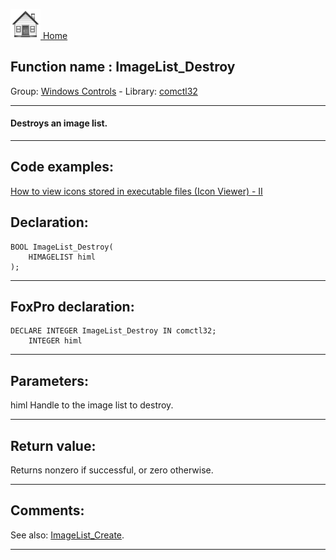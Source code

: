 [<img src="../../images/home.png"> Home ](https://github.com/VFPX/Win32API)  

## Function name : ImageList_Destroy
Group: [Windows Controls](../../functions_group.md#Windows_Controls)  -  Library: [comctl32](../../Libraries.md#comctl32)  
***  


#### Destroys an image list.
***  


## Code examples:
[How to view icons stored in executable files (Icon Viewer) - II](../../samples/sample_019.md)  

## Declaration:
```foxpro  
BOOL ImageList_Destroy(
	HIMAGELIST himl
);  
```  
***  


## FoxPro declaration:
```foxpro  
DECLARE INTEGER ImageList_Destroy IN comctl32;
	INTEGER himl  
```  
***  


## Parameters:
himl
Handle to the image list to destroy. 


  
***  


## Return value:
Returns nonzero if successful, or zero otherwise. 
  
***  


## Comments:
See also: [ImageList_Create](../comctl32/ImageList_Create.md).  
  
***  

